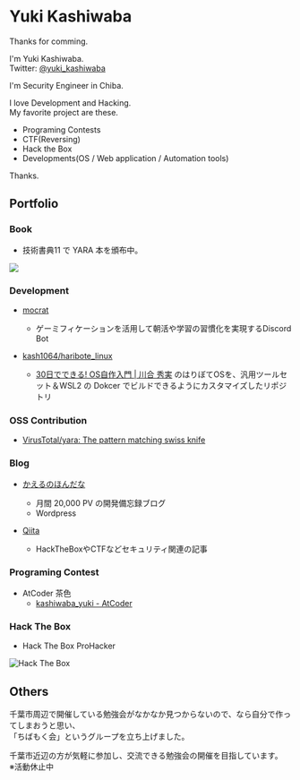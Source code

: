 # Yuki Kashiwaba

Thanks for comming.  

I'm Yuki Kashiwaba.  
Twitter: [@yuki_kashiwaba](https://twitter.com/yuki_kashiwaba)  

I'm Security Engineer in Chiba.

I love Development and Hacking.  
My favorite project are these.

- Programing Contests
- CTF(Reversing)
- Hack the Box
- Developments(OS / Web application / Automation tools)

Thanks.

## Portfolio

### Book

- 技術書典11 で YARA 本を頒布中。

![](https://techbookfest.org/api/image/6417599174803456.png?size=300)

### Development
- [mocrat](https://github.com/kash1064/mocrat)
  - ゲーミフィケーションを活用して朝活や学習の習慣化を実現するDiscord Bot

- [kash1064/haribote_linux](https://github.com/kash1064/haribote_linux)
  - [30日でできる! OS自作入門 | 川合 秀実](https://amzn.to/3l0aNJO) のはりぼてOSを、汎用ツールセット＆WSL2 の Dokcer でビルドできるようにカスタマイズしたリポジトリ

### OSS Contribution

- [VirusTotal/yara: The pattern matching swiss knife](https://github.com/VirusTotal/yara)

### Blog
- [かえるのほんだな](https://yukituna.com/)
  - 月間 20,000 PV の開発備忘録ブログ
  - Wordpress

- [Qiita](https://qiita.com/kash1064)
  - HackTheBoxやCTFなどセキュリティ関連の記事

### Programing Contest
- AtCoder 茶色
  - [kashiwaba_yuki - AtCoder](https://atcoder.jp/users/kashiwaba_yuki)

### Hack The Box
- Hack The Box ProHacker  

![Hack The Box](https://www.hackthebox.eu/badge/image/327080)

## Others
千葉市周辺で開催している勉強会がなかなか見つからないので、なら自分で作ってしまおうと思い、  
「ちばもく会」というグループを立ち上げました。  

千葉市近辺の方が気軽に参加し、交流できる勉強会の開催を目指しています。  
※活動休止中
